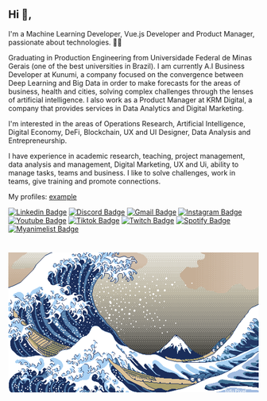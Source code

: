 ## Hi 👋, 
I'm a Machine Learning Developer, Vue.js Developer and Product Manager, passionate about technologies. 👨‍💻

Graduating in Production Engineering from Universidade Federal de Minas Gerais (one of the best universities in Brazil). I am currently A.I Business Developer at Kunumi, a company focused on the convergence between Deep Learning and Big Data in order to make forecasts for the areas of business, health and cities, solving complex challenges through the lenses of artificial intelligence. I also work as a Product Manager at KRM Digital, a company that provides services in Data Analytics and Digital Marketing.

I'm interested in the areas of Operations Research, Artificial Intelligence, Digital Economy, DeFi, Blockchain, UX and UI Designer, Data Analysis and Entrepreneurship.

I have experience in academic research, teaching, project management, data analysis and management, Digital Marketing, UX and Ui, ability to manage tasks, teams and business. I like to solve challenges, work in teams, give training and promote connections.

My profiles:
<a href="http://example.com/" target="_blank">example</a>

[![Linkedin Badge](https://img.shields.io/badge/-LinkedIn-blue?style=flat-square&logo=Linkedin&logoColor=white&link=https://www.linkedin.com/in/klysman08/)](https://www.linkedin.com/in/klysman08/)
[![Discord Badge](https://img.shields.io/badge/-Discord-blue?style=flat-square&logo=Discord&logoColor=white&link=https://discordapp.com/users/584892602071908369/)](https://discordapp.com/users/584892602071908369/)
[![Gmail Badge](https://img.shields.io/badge/-Email-blue?style=flat-square&logo=Gmail&logoColor=white&link=mailto:klysman.rk@gmail.com)](mailto:klysman.rk@gmail.com)
[![Instagram Badge](https://img.shields.io/badge/-Instagram-C13584?style=flat-square&logo=Instagram&logoColor=white&link=https://www.instagram.com/klysman.ka_/)](https://www.instagram.com/klysman.ka_/)
[![Youtube Badge](https://img.shields.io/badge/-Youtube-C13584?style=flat-square&logo=Youtube&logoColor=white&link=https://www.youtube.com/user/KlysmanRK/)](https://www.youtube.com/user/KlysmanRK/)
[![Tiktok Badge](https://img.shields.io/badge/-Tiktok-C13584?style=flat-square&logo=Tiktok&logoColor=white&link=https://www.tiktok.com/@klysman.ka/)](https://www.tiktok.com/@klysman.ka/)
[![Twitch Badge](https://img.shields.io/badge/-Twitch-C13584?style=flat-square&logo=Twitch&logoColor=white&link=https://www.twitch.tv/klysman08/)](https://www.twitch.tv/klysman08/)
[![Spotify Badge](https://img.shields.io/badge/-Spotify-C13584?style=flat-square&logo=Spotify&logoColor=white&link=https://open.spotify.com/user/22dhyrbqosqbbftmnhgdliheq)](https://open.spotify.com/user/22dhyrbqosqbbftmnhgdliheq)
[![Myanimelist Badge](https://img.shields.io/badge/-Myanimelist-C13584?style=flat-square&logo=Myanimelist&logoColor=white&link=https://myanimelist.net/animelist/Klysman08)](https://myanimelist.net/animelist/Klysman08)


# [![Klysman08](https://github.com/klysman08/klysman08/blob/master/1616150248161.gif)](https://github.com/klysman08/klysman08/blob/master/1616150248161.gif)

